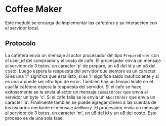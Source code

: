 # Coffee Maker

Este modulo se encarga de implementar las cafeteras y su interaccion con el servidor local.

## Protocolo

La cafetera envia un mensaje al actor procesador del tipo `PrepareOrder` con el user_id del comprador y el costo de cafe. El procesador envia un mensaje al servidor de 3 bytes, un caracter 'p' de prepare, un u8 del id y un u8 del costo. Luego espera la respuesta del servidor que siempre es un caracter. Si es una 'r' significa que esta listo, si es 'i' significa saldo insuficciente y si es una a puede ser otro tipo de error. Tambien hay un tiempo limite en el cual la cafetera espera la respuesta del servidor. Si el cafe se hace exitosamente se le envia al actor un mensaje `CommitOrder` que envia al servidor un byte 'c'. Si el cafe falla se le envia un `AbortOrder` que envia un caracter 'a'. Finalmente tambien se puede agregar dinero a las cuentas de los usuarios mediante el mensaje `AddMoney`. El procesador envia un mensaje al servidor de 3 bytes, un caracter 'm', un u8 del id y un u8 del costo. Este proceso es de una sola fase.

